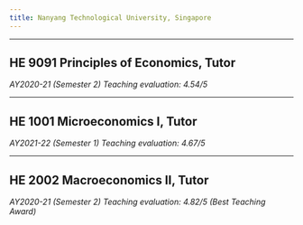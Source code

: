 ```yaml
---
title: Nanyang Technological University, Singapore 
---
```


---

## HE 9091 Principles of Economics, Tutor  
  *AY2020-21 (Semester 2)*
  *Teaching evaluation: 4.54/5*
  
---
  
## HE 1001 Microeconomics I, Tutor    
  *AY2021-22 (Semester 1)*
  *Teaching evaluation: 4.67/5*
  
---

## HE 2002 Macroeconomics II, Tutor   
  *AY2020-21 (Semester 2)*
  *Teaching evaluation: 4.82/5 (Best Teaching Award)*
  
